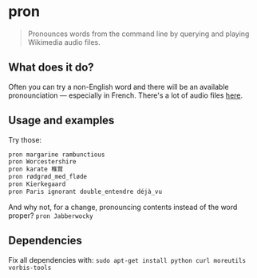 # pron

> Pronounces words from the command line by querying and playing Wikimedia audio files.

## What does it do?
Often you can try a non-English word and there will be an available pronounciation — especially in French. There's a lot of audio files [here](https://commons.wikimedia.org/wiki/Category:Audio_files_by_language).

## Usage and examples
Try those:
```bash
pron margarine rambunctious
pron Worcestershire
pron karate 椎茸
pron rødgrød_med_fløde
pron Kierkegaard
pron Paris ignorant double_entendre déjà_vu
```

And why not, for a change, pronouncing contents instead of the word proper?
`pron Jabberwocky`


## Dependencies
Fix all dependencies with:
`sudo apt-get install python curl moreutils vorbis-tools`

